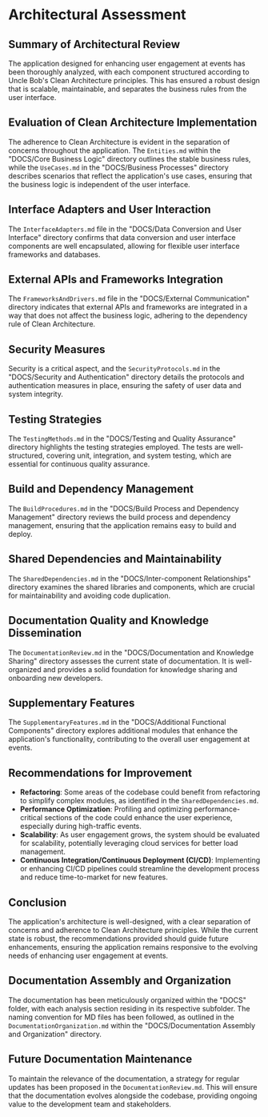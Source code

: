 # Architectural Assessment

## Summary of Architectural Review

The application designed for enhancing user engagement at events has been thoroughly analyzed, with each component structured according to Uncle Bob's Clean Architecture principles. This has ensured a robust design that is scalable, maintainable, and separates the business rules from the user interface.

## Evaluation of Clean Architecture Implementation

The adherence to Clean Architecture is evident in the separation of concerns throughout the application. The `Entities.md` within the "DOCS/Core Business Logic" directory outlines the stable business rules, while the `UseCases.md` in the "DOCS/Business Processes" directory describes scenarios that reflect the application's use cases, ensuring that the business logic is independent of the user interface.

## Interface Adapters and User Interaction

The `InterfaceAdapters.md` file in the "DOCS/Data Conversion and User Interface" directory confirms that data conversion and user interface components are well encapsulated, allowing for flexible user interface frameworks and databases.

## External APIs and Frameworks Integration

The `FrameworksAndDrivers.md` file in the "DOCS/External Communication" directory indicates that external APIs and frameworks are integrated in a way that does not affect the business logic, adhering to the dependency rule of Clean Architecture.

## Security Measures

Security is a critical aspect, and the `SecurityProtocols.md` in the "DOCS/Security and Authentication" directory details the protocols and authentication measures in place, ensuring the safety of user data and system integrity.

## Testing Strategies

The `TestingMethods.md` in the "DOCS/Testing and Quality Assurance" directory highlights the testing strategies employed. The tests are well-structured, covering unit, integration, and system testing, which are essential for continuous quality assurance.

## Build and Dependency Management

The `BuildProcedures.md` in the "DOCS/Build Process and Dependency Management" directory reviews the build process and dependency management, ensuring that the application remains easy to build and deploy.

## Shared Dependencies and Maintainability

The `SharedDependencies.md` in the "DOCS/Inter-component Relationships" directory examines the shared libraries and components, which are crucial for maintainability and avoiding code duplication.

## Documentation Quality and Knowledge Dissemination

The `DocumentationReview.md` in the "DOCS/Documentation and Knowledge Sharing" directory assesses the current state of documentation. It is well-organized and provides a solid foundation for knowledge sharing and onboarding new developers.

## Supplementary Features

The `SupplementaryFeatures.md` in the "DOCS/Additional Functional Components" directory explores additional modules that enhance the application's functionality, contributing to the overall user engagement at events.

## Recommendations for Improvement

- **Refactoring**: Some areas of the codebase could benefit from refactoring to simplify complex modules, as identified in the `SharedDependencies.md`.
- **Performance Optimization**: Profiling and optimizing performance-critical sections of the code could enhance the user experience, especially during high-traffic events.
- **Scalability**: As user engagement grows, the system should be evaluated for scalability, potentially leveraging cloud services for better load management.
- **Continuous Integration/Continuous Deployment (CI/CD)**: Implementing or enhancing CI/CD pipelines could streamline the development process and reduce time-to-market for new features.

## Conclusion

The application's architecture is well-designed, with a clear separation of concerns and adherence to Clean Architecture principles. While the current state is robust, the recommendations provided should guide future enhancements, ensuring the application remains responsive to the evolving needs of enhancing user engagement at events.

## Documentation Assembly and Organization

The documentation has been meticulously organized within the "DOCS" folder, with each analysis section residing in its respective subfolder. The naming convention for MD files has been followed, as outlined in the `DocumentationOrganization.md` within the "DOCS/Documentation Assembly and Organization" directory.

## Future Documentation Maintenance

To maintain the relevance of the documentation, a strategy for regular updates has been proposed in the `DocumentationReview.md`. This will ensure that the documentation evolves alongside the codebase, providing ongoing value to the development team and stakeholders.